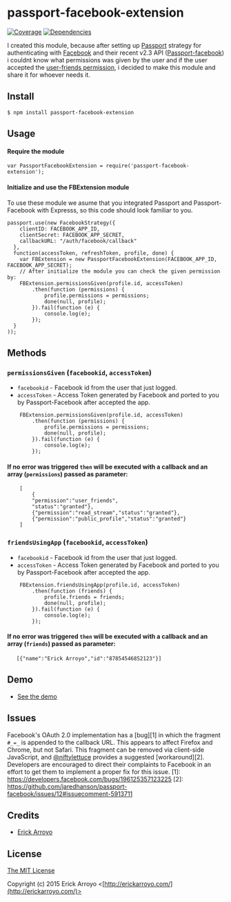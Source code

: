 # passport-facebook-extension

[![Coverage](https://coveralls.io/repos/coerick/passport-facebook-extension/badge.svg?branch=master)](https://coveralls.io/r/coerick/passport-facebook-extension)
[![Dependencies](https://david-dm.org/coerick/passport-facebook-extension.svg)](https://david-dm.org/coerick/passport-facebook-extension)


I created this module, because after setting up [Passport](http://passportjs.org/) strategy for authenticating with [Facebook](http://www.facebook.com/) and their
recent v2.3 API ([Passport-facebook](https://github.com/jaredhanson/passport-facebook)) i couldnt know what permissions was given by the user and if the user accepted
 the [user-friends permission](https://developers.facebook.com/docs/graph-api/reference/v2.3/user/friends), i decided to make this module and share it for whoever needs it.

## Install

    $ npm install passport-facebook-extension


## Usage

#### Require the module
    var PassportFacebookExtension = require('passport-facebook-extension');

#### Initialize and use the FBExtension module

To use these module we asume that you integrated Passport and Passport-Facebook with Expresss, so
this code should look familiar to you.

    passport.use(new FacebookStrategy({
        clientID: FACEBOOK_APP_ID,
        clientSecret: FACEBOOK_APP_SECRET,
        callbackURL: "/auth/facebook/callback"
      },
      function(accessToken, refreshToken, profile, done) {
        var FBExtension = new PassportFacebookExtension(FACEBOOK_APP_ID, FACEBOOK_APP_SECRET);
        // After initialize the module you can check the given permission by:
        FBExtension.permissionsGiven(profile.id, accessToken)
            .then(function (permissions) {
                profile.permissions = permissions;
                done(null, profile);
            }).fail(function (e) {
                console.log(e);
            });
      }
    ));

## Methods

### `permissionsGiven` (`facebookid`, `accessToken`)
* `facebookid` - Facebook id from the user that just logged.
* `accessToken` - Access Token generated by Facebook and ported to you by Passport-Facebook after accepted the app.
```
    FBExtension.permissionsGiven(profile.id, accessToken)
        .then(function (permissions) {
            profile.permissions = permissions;
            done(null, profile);
        }).fail(function (e) {
            console.log(e);
        });
```

#### If no error was triggered `then` will be executed with a callback and an array (`permissions`) passed as parameter:
```
    [
        {
        "permission":"user_friends",
        "status":"granted"},
        {"permission":"read_stream","status":"granted"},
        {"permission":"public_profile","status":"granted"}
    ]
```

### `friendsUsingApp` (`facebookid`, `accessToken`)
* `facebookid` - Facebook id from the user that just logged.
* `accessToken` - Access Token generated by Facebook and ported to you by Passport-Facebook after accepted the app.
```
    FBExtension.friendsUsingApp(profile.id, accessToken)
        .then(function (friends) {
            profile.friends = friends;
            done(null, profile);
        }).fail(function (e) {
            console.log(e);
        });
```

#### If no error was triggered `then` will be executed with a callback and an array (`friends`) passed as parameter:

```
   [{"name":"Erick Arroyo","id":"87854546852123"}]
```



## Demo

  - [See the demo](https://github.com/CoericK/FBExtensionDemo)

## Issues

Facebook's OAuth 2.0 implementation has a [bug][1] in which the fragment `#_=_`
is appended to the callback URL.  This appears to affect Firefox and Chrome, but
not Safari.  This fragment can be removed via client-side JavaScript, and [@niftylettuce](https://github.com/niftylettuce)
provides a suggested [workaround][2].  Developers are encouraged to direct their
complaints to Facebook in an effort to get them to implement a proper fix for
this issue.
[1]: https://developers.facebook.com/bugs/196125357123225
[2]: https://github.com/jaredhanson/passport-facebook/issues/12#issuecomment-5913711


## Credits

  - [Erick Arroyo](http://github.com/coerick)

## License

[The MIT License](http://opensource.org/licenses/MIT)

Copyright (c) 2015 Erick Arroyo <[http://erickarroyo.com/](http://erickarroyo.com/)>
